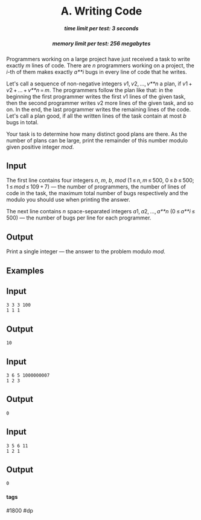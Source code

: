 <h1 style='text-align: center;'> A. Writing Code</h1>

<h5 style='text-align: center;'>time limit per test: 3 seconds</h5>
<h5 style='text-align: center;'>memory limit per test: 256 megabytes</h5>

Programmers working on a large project have just received a task to write exactly *m* lines of code. There are *n* programmers working on a project, the *i*-th of them makes exactly *a**i* bugs in every line of code that he writes. 

Let's call a sequence of non-negative integers *v*1, *v*2, ..., *v**n* a plan, if *v*1 + *v*2 + ... + *v**n* = *m*. The programmers follow the plan like that: in the beginning the first programmer writes the first *v*1 lines of the given task, then the second programmer writes *v*2 more lines of the given task, and so on. In the end, the last programmer writes the remaining lines of the code. Let's call a plan good, if all the written lines of the task contain at most *b* bugs in total.

Your task is to determine how many distinct good plans are there. As the number of plans can be large, print the remainder of this number modulo given positive integer *mod*.

## Input

The first line contains four integers *n*, *m*, *b*, *mod* (1 ≤ *n*, *m* ≤ 500, 0 ≤ *b* ≤ 500; 1 ≤ *mod* ≤ 109 + 7) — the number of programmers, the number of lines of code in the task, the maximum total number of bugs respectively and the modulo you should use when printing the answer.

The next line contains *n* space-separated integers *a*1, *a*2, ..., *a**n* (0 ≤ *a**i* ≤ 500) — the number of bugs per line for each programmer.

## Output

Print a single integer — the answer to the problem modulo *mod*.

## Examples

## Input


```
3 3 3 100  
1 1 1  

```
## Output


```
10  

```
## Input


```
3 6 5 1000000007  
1 2 3  

```
## Output


```
0  

```
## Input


```
3 5 6 11  
1 2 1  

```
## Output


```
0  

```


#### tags 

#1800 #dp 
